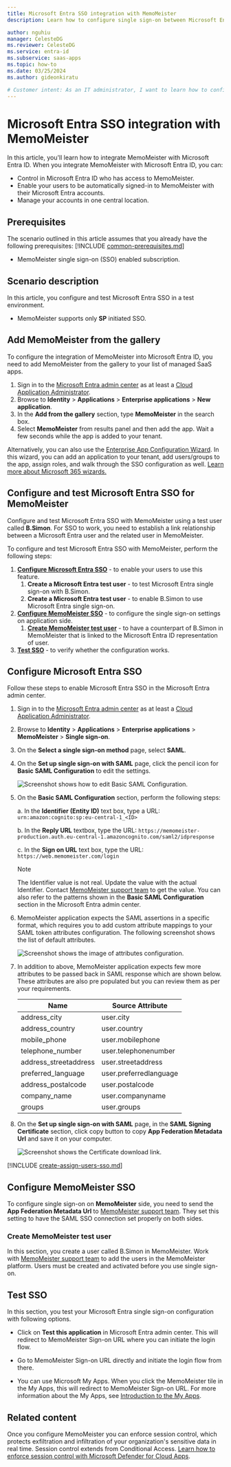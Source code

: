 ```yaml
---
title: Microsoft Entra SSO integration with MemoMeister
description: Learn how to configure single sign-on between Microsoft Entra ID and MemoMeister.

author: nguhiu
manager: CelesteDG
ms.reviewer: CelesteDG
ms.service: entra-id
ms.subservice: saas-apps
ms.topic: how-to
ms.date: 03/25/2024
ms.author: gideonkiratu

# Customer intent: As an IT administrator, I want to learn how to configure single sign-on between Microsoft Entra ID and MemoMeister so that I can control who has access to MemoMeister, enable automatic sign-in with Microsoft Entra accounts, and manage my accounts in one central location.
---
```


# Microsoft Entra SSO integration with MemoMeister

In this article,  you'll learn how to integrate MemoMeister with Microsoft Entra ID. When you integrate MemoMeister with Microsoft Entra ID, you can:

* Control in Microsoft Entra ID who has access to MemoMeister.
* Enable your users to be automatically signed-in to MemoMeister with their Microsoft Entra accounts.
* Manage your accounts in one central location.

## Prerequisites
The scenario outlined in this article assumes that you already have the following prerequisites:
[!INCLUDE [common-prerequisites.md](~/identity/saas-apps/includes/common-prerequisites.md)]
* MemoMeister single sign-on (SSO) enabled subscription.

## Scenario description

In this article,  you configure and test Microsoft Entra SSO in a test environment.

* MemoMeister supports only **SP** initiated SSO.

## Add MemoMeister from the gallery

To configure the integration of MemoMeister into Microsoft Entra ID, you need to add MemoMeister from the gallery to your list of managed SaaS apps.

1. Sign in to the [Microsoft Entra admin center](https://entra.microsoft.com) as at least a [Cloud Application Administrator](~/identity/role-based-access-control/permissions-reference.md#cloud-application-administrator).
1. Browse to **Identity** > **Applications** > **Enterprise applications** > **New application**.
1. In the **Add from the gallery** section, type **MemoMeister** in the search box.
1. Select **MemoMeister** from results panel and then add the app. Wait a few seconds while the app is added to your tenant.

Alternatively, you can also use the [Enterprise App Configuration Wizard](https://portal.office.com/AdminPortal/home?Q=Docs#/azureadappintegration). In this wizard, you can add an application to your tenant, add users/groups to the app, assign roles, and walk through the SSO configuration as well. [Learn more about Microsoft 365 wizards.](/microsoft-365/admin/misc/azure-ad-setup-guides)

## Configure and test Microsoft Entra SSO for MemoMeister

Configure and test Microsoft Entra SSO with MemoMeister using a test user called **B.Simon**. For SSO to work, you need to establish a link relationship between a Microsoft Entra user and the related user in MemoMeister.

To configure and test Microsoft Entra SSO with MemoMeister, perform the following steps:

1. **[Configure Microsoft Entra SSO](#configure-microsoft-entra-sso)** - to enable your users to use this feature.
    1. **Create a Microsoft Entra test user** - to test Microsoft Entra single sign-on with B.Simon.
    1. **Create a Microsoft Entra test user** - to enable B.Simon to use Microsoft Entra single sign-on.
1. **[Configure MemoMeister SSO](#configure-memomeister-sso)** - to configure the single sign-on settings on application side.
    1. **[Create MemoMeister test user](#create-memomeister-test-user)** - to have a counterpart of B.Simon in MemoMeister that is linked to the Microsoft Entra ID representation of user.
1. **[Test SSO](#test-sso)** - to verify whether the configuration works.

## Configure Microsoft Entra SSO

Follow these steps to enable Microsoft Entra SSO in the Microsoft Entra admin center.

1. Sign in to the [Microsoft Entra admin center](https://entra.microsoft.com) as at least a [Cloud Application Administrator](~/identity/role-based-access-control/permissions-reference.md#cloud-application-administrator).
1. Browse to **Identity** > **Applications** > **Enterprise applications** > **MemoMeister** > **Single sign-on**.
1. On the **Select a single sign-on method** page, select **SAML**.
1. On the **Set up single sign-on with SAML** page, click the pencil icon for **Basic SAML Configuration** to edit the settings.

   ![Screenshot shows how to edit Basic SAML Configuration.](common/edit-urls.png "Basic Configuration")

1. On the **Basic SAML Configuration** section, perform the following steps:

    a. In the **Identifier (Entity ID)** text box, type a URL:
    `urn:amazon:cognito:sp:eu-central-1_<ID>`

    b. In the **Reply URL** textbox, type the URL:
    `https://memomeister-production.auth.eu-central-1.amazoncognito.com/saml2/idpresponse`

    c. In the **Sign on URL** text box, type the URL:
    `https://web.memomeister.com/login`

    > [!NOTE]
	> The Identifier value is not real. Update the value with the actual Identifier. Contact [MemoMeister support team](mailto:support@memomeister.com) to get the value. You can also refer to the patterns shown in the **Basic SAML Configuration** section in the Microsoft Entra admin center.

1. MemoMeister application expects the SAML assertions in a specific format, which requires you to add custom attribute mappings to your SAML token attributes configuration. The following screenshot shows the list of default attributes.

	![Screenshot shows the image of attributes configuration.](common/default-attributes.png "Image")

1. In addition to above, MemoMeister application expects few more attributes to be passed back in SAML response which are shown below. These attributes are also pre populated but you can review them as per your requirements.
	
	| Name |   Source Attribute|
	| ---- | --------- |
	| address_city | user.city |
	| address_country | user.country |
	| mobile_phone | user.mobilephone |
	| telephone_number | user.telephonenumber |
	| address_streetaddress | user.streetaddress |
	| preferred_language | user.preferredlanguage |
	| address_postalcode | user.postalcode |
	| company_name | user.companyname |
	| groups | user.groups |    

1. On the **Set up single sign-on with SAML** page, in the **SAML Signing Certificate** section, click copy button to copy **App Federation Metadata Url** and save it on your computer.

	![Screenshot shows the Certificate download link.](common/copy-metadataurl.png "Certificate")

[!INCLUDE [create-assign-users-sso.md](~/identity/saas-apps/includes/create-assign-users-sso.md)]

## Configure MemoMeister SSO

To configure single sign-on on **MemoMeister** side, you need to send the **App Federation Metadata Url** to [MemoMeister support team](mailto:support@memomeister.com). They set this setting to have the SAML SSO connection set properly on both sides.

### Create MemoMeister test user

In this section, you create a user called B.Simon in MemoMeister. Work with [MemoMeister support team](mailto:support@memomeister.com) to add the users in the MemoMeister platform. Users must be created and activated before you use single sign-on.

## Test SSO 

In this section, you test your Microsoft Entra single sign-on configuration with following options.
 
* Click on **Test this application** in Microsoft Entra admin center. This will redirect to MemoMeister Sign-on URL where you can initiate the login flow.
 
* Go to MemoMeister Sign-on URL directly and initiate the login flow from there.
 
* You can use Microsoft My Apps. When you click the MemoMeister tile in the My Apps, this will redirect to MemoMeister Sign-on URL. For more information about the My Apps, see [Introduction to the My Apps](https://support.microsoft.com/account-billing/sign-in-and-start-apps-from-the-my-apps-portal-2f3b1bae-0e5a-4a86-a33e-876fbd2a4510).

## Related content

Once you configure MemoMeister you can enforce session control, which protects exfiltration and infiltration of your organization's sensitive data in real time. Session control extends from Conditional Access. [Learn how to enforce session control with Microsoft Defender for Cloud Apps](/cloud-app-security/proxy-deployment-any-app).
